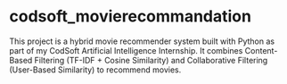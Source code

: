 # codsoft_movierecommandation
This project is a hybrid movie recommender system built with Python as part of my CodSoft Artificial Intelligence Internship. It combines Content-Based Filtering (TF-IDF + Cosine Similarity) and Collaborative Filtering (User-Based Similarity) to recommend movies.
